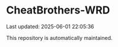 # CheatBrothers-WRD

Last updated: 2025-06-01 22:05:36

This repository is automatically maintained.
